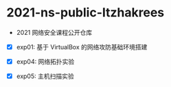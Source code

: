 # 2021-ns-public-Itzhakrees

* 2021 网络安全课程公开仓库

- [x] exp01: 基于 VirtualBox 的网络攻防基础环境搭建

- [x] exp04: 网络拓扑实验

- [x] exp05: 主机扫描实验

